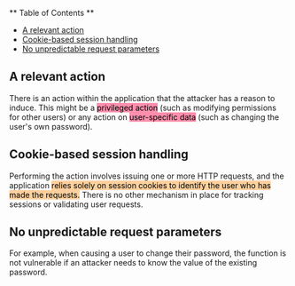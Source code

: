 ** Table of Contents **
- [A relevant action](#A%20relevant%20action)
- [Cookie-based session handling](#Cookie-based%20session%20handling)
- [No unpredictable request parameters](#No%20unpredictable%20request%20parameters)

## A relevant action

There is an action within the application that the attacker has a reason to induce. This might be a <mark style="background: #FF5582A6;">privileged action</mark> (such as modifying permissions for other users) or any action on <mark style="background: #FF5582A6;">user-specific data</mark> (such as changing the user's own password).

## Cookie-based session handling

Performing the action involves issuing one or more HTTP requests, and the application <mark style="background: #FFB86CA6;">relies solely on session cookies to identify the user who has made the requests.</mark> There is no other mechanism in place for tracking sessions or validating user requests.

## No unpredictable request parameters

For example, when causing a user to change their password, the function is not vulnerable if an attacker needs to know the value of the existing password.